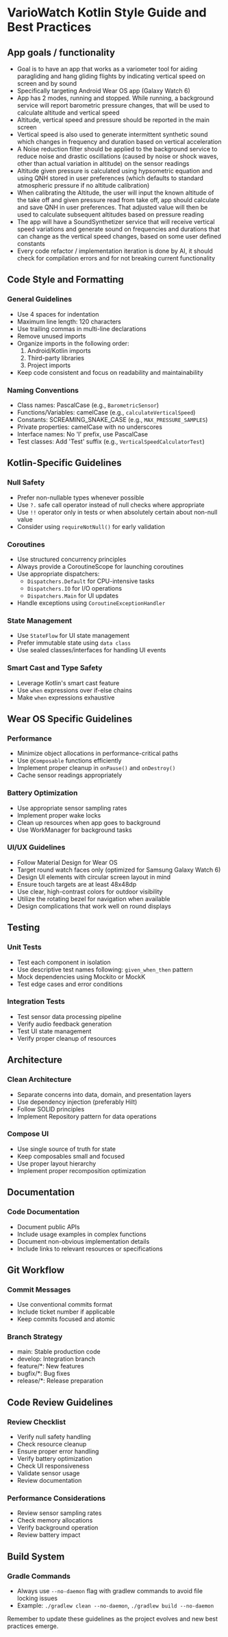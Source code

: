 # VarioWatch Kotlin Style Guide and Best Practices

## App goals / functionality

- Goal is to have an app that works as a variometer tool for aiding paragliding and hang gliding flights by indicating vertical speed on screen and by sound
- Specifically targeting Android Wear OS app (Galaxy Watch 6)
- App has 2 modes, running and stopped. While running, a background service will report barometric pressure changes, that will be used to calculate altitude and vertical speed
- Altitude, vertical speed and pressure should be reported in the main screen
- Vertical speed is also used to generate intermittent synthetic sound which changes in frequency and duration based on vertical acceleration
- A Noise reduction filter should be applied to the background service to reduce noise and drastic oscillations (caused by noise or shock waves, other than actual variation in altitude) on the sensor readings
- Altitude given pressure is calculated using hypsometric equation and using QNH stored in user preferences (which defaults to standard atmospheric pressure if no altitude calibration)
- When calibrating the Altitude, the user will input the known altitude of the take off and given pressure read from take off, app should calculate and save QNH in user preferences. That adjusted value will then be used to calculate subsequent altitudes based on pressure reading
- The app will have a SoundSynthetizer service that will receive vertical speed variations and generate sound on frequencies and durations that can change as the vertical speed changes, based on some user defined constants
- Every code refactor / implementation iteration is done by AI, it should check for compilation errors and for not breaking current functionality

## Code Style and Formatting

### General Guidelines
- Use 4 spaces for indentation
- Maximum line length: 120 characters
- Use trailing commas in multi-line declarations
- Remove unused imports
- Organize imports in the following order:
  1. Android/Kotlin imports
  2. Third-party libraries
  3. Project imports
- Keep code consistent and focus on readability and maintainability

### Naming Conventions
- Class names: PascalCase (e.g., `BarometricSensor`)
- Functions/Variables: camelCase (e.g., `calculateVerticalSpeed`)
- Constants: SCREAMING_SNAKE_CASE (e.g., `MAX_PRESSURE_SAMPLES`)
- Private properties: camelCase with no underscores
- Interface names: No 'I' prefix, use PascalCase
- Test classes: Add 'Test' suffix (e.g., `VerticalSpeedCalculatorTest`)

## Kotlin-Specific Guidelines

### Null Safety
- Prefer non-nullable types whenever possible
- Use `?.` safe call operator instead of null checks where appropriate
- Use `!!` operator only in tests or when absolutely certain about non-null value
- Consider using `requireNotNull()` for early validation

### Coroutines
- Use structured concurrency principles
- Always provide a CoroutineScope for launching coroutines
- Use appropriate dispatchers:
  - `Dispatchers.Default` for CPU-intensive tasks
  - `Dispatchers.IO` for I/O operations
  - `Dispatchers.Main` for UI updates
- Handle exceptions using `CoroutineExceptionHandler`

### State Management
- Use `StateFlow` for UI state management
- Prefer immutable state using `data class`
- Use sealed classes/interfaces for handling UI events

### Smart Cast and Type Safety
- Leverage Kotlin's smart cast feature
- Use `when` expressions over if-else chains
- Make `when` expressions exhaustive

## Wear OS Specific Guidelines

### Performance
- Minimize object allocations in performance-critical paths
- Use `@Composable` functions efficiently
- Implement proper cleanup in `onPause()` and `onDestroy()`
- Cache sensor readings appropriately

### Battery Optimization
- Use appropriate sensor sampling rates
- Implement proper wake locks
- Clean up resources when app goes to background
- Use WorkManager for background tasks

### UI/UX Guidelines
- Follow Material Design for Wear OS
- Target round watch faces only (optimized for Samsung Galaxy Watch 6)
- Design UI elements with circular screen layout in mind
- Ensure touch targets are at least 48x48dp
- Use clear, high-contrast colors for outdoor visibility
- Utilize the rotating bezel for navigation when available
- Design complications that work well on round displays

## Testing

### Unit Tests
- Test each component in isolation
- Use descriptive test names following: `given_when_then` pattern
- Mock dependencies using Mockito or MockK
- Test edge cases and error conditions

### Integration Tests
- Test sensor data processing pipeline
- Verify audio feedback generation
- Test UI state management
- Verify proper cleanup of resources

## Architecture

### Clean Architecture
- Separate concerns into data, domain, and presentation layers
- Use dependency injection (preferably Hilt)
- Follow SOLID principles
- Implement Repository pattern for data operations

### Compose UI
- Use single source of truth for state
- Keep composables small and focused
- Use proper layout hierarchy
- Implement proper recomposition optimization

## Documentation

### Code Documentation
- Document public APIs
- Include usage examples in complex functions
- Document non-obvious implementation details
- Include links to relevant resources or specifications

## Git Workflow

### Commit Messages
- Use conventional commits format
- Include ticket number if applicable
- Keep commits focused and atomic

### Branch Strategy
- main: Stable production code
- develop: Integration branch
- feature/*: New features
- bugfix/*: Bug fixes
- release/*: Release preparation

## Code Review Guidelines

### Review Checklist
- Verify null safety handling
- Check resource cleanup
- Ensure proper error handling
- Verify battery optimization
- Check UI responsiveness
- Validate sensor usage
- Review documentation

### Performance Considerations
- Review sensor sampling rates
- Check memory allocations
- Verify background operation
- Review battery impact

## Build System

### Gradle Commands
- Always use `--no-daemon` flag with gradlew commands to avoid file locking issues
- Example: `./gradlew clean --no-daemon`, `./gradlew build --no-daemon`

Remember to update these guidelines as the project evolves and new best practices emerge.